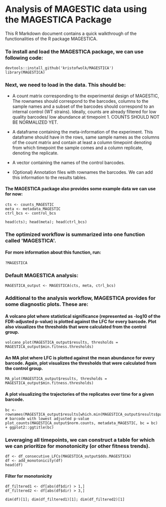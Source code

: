 # Analysis of MAGESTIC data using the MAGESTICA Package 

This R Markdown document contains a quick walkthrough of the functionalities of the R package MAGESTICA.

### To install and load the MAGESTICA package, we can use following code:

```{r}
devtools::install_github('kristofwolk/MAGESTICA')
library(MAGESTICA)
```

### Next, we need to load in the data. This should be: 

  - A count matrix corresponding to the experimental design of MAGESTIC, The rownames should correspond to the barcodes, columns to the        sample names and a subset of the barcodes should correspond to an internal control (WT strains). Ideally, counts are already filtered      for low quality barcodes/ low abundance at timepoint 1. COUNTS SHOULD NOT BE NORMALIZED YET.
  
  - A dataframe containing the meta-information of the experiment. This dataframe should have in the rows, same sample names as the columns     of the count matrix and contain at least a column timepoint denoting from which timepoint the sample comes and a column replicate,         denoting the replicate. 
  
  - A vector containing the names of the control barcodes.
  
  - (Optional) Annotation files with rownames the barcodes. We can add this information to the results tables.


#### The MAGESTICA package also provides some example data we can use for now:

```{r}
cts <- counts_MAGESTIC
meta <- metadata_MAGESTIC
ctrl_bcs <- control_bcs

head(cts); head(meta); head(ctrl_bcs)
```

### The optimized workflow is summarized into one function called 'MAGESTICA'. 

#### For more information about this function, run:

```{r,message=FALSE}
?MAGESTICA
```

### Default MAGESTICA analysis:

```{r}
MAGESTICA_output <- MAGESTICA(cts, meta, ctrl_bcs)
```

### Additional to the analysis workflow, MAGESTICA provides for some diagnostic plots. These are:

#### A volcano plot where statistical significance (represented as -log10 of the FDR-adjusted p-value) is plotted against the LFC for every barcode. Plot also visualizes the thresholds that were calculated from the control group.


```{r}
volcano_plot(MAGESTICA_output$results, thresholds = MAGESTICA_output$min.fitness.thresholds)
```


#### An MA plot where LFC is plotted against the mean abundance for every barcode. Again, plot visualizes the thresholds that were calculated from the control group.


```{r}
MA_plot(MAGESTICA_output$results, thresholds = MAGESTICA_output$min.fitness.thresholds)
```

#### A plot visualizing the trajectories of the replicates over time for a given barcode.

```{r}
bc <- rownames(MAGESTICA_output$results[which.min(MAGESTICA_output$results$padj),]) # barcode with lowest adjusted p-value
plot_counts(MAGESTICA_output$norm.counts, metadata_MAGESTIC, bc = bc) + ggplot2::ggtitle(bc)
```

### Leveraging all timepoints, we can construct a table for which we can prioritize for monotonicity (or other fitness trends).

```{r}
df <- df_consecutive_LFCs(MAGESTICA_output$dds.MAGESTICA)
df <- add_monotonicity(df)
head(df)
```

#### Filter for monotonicity

```{r}
df_filtered1 <- df[abs(df$dir) > 1,]
df_filtered2 <- df[abs(df$dir) > 3,]
 
dim(df)[1]; dim(df_filtered1)[1]; dim(df_filtered2)[1]
```

